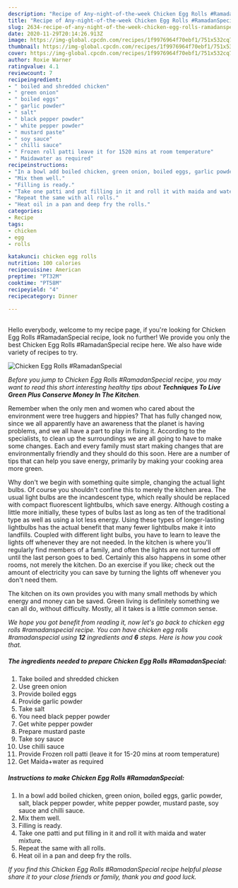 ```yaml
---
description: "Recipe of Any-night-of-the-week Chicken Egg Rolls #RamadanSpecial"
title: "Recipe of Any-night-of-the-week Chicken Egg Rolls #RamadanSpecial"
slug: 2634-recipe-of-any-night-of-the-week-chicken-egg-rolls-ramadanspecial
date: 2020-11-29T20:14:26.913Z
image: https://img-global.cpcdn.com/recipes/1f9976964f70ebf1/751x532cq70/chicken-egg-rolls-ramadanspecial-recipe-main-photo.jpg
thumbnail: https://img-global.cpcdn.com/recipes/1f9976964f70ebf1/751x532cq70/chicken-egg-rolls-ramadanspecial-recipe-main-photo.jpg
cover: https://img-global.cpcdn.com/recipes/1f9976964f70ebf1/751x532cq70/chicken-egg-rolls-ramadanspecial-recipe-main-photo.jpg
author: Roxie Warner
ratingvalue: 4.1
reviewcount: 7
recipeingredient:
- " boiled and shredded chicken"
- " green onion"
- " boiled eggs"
- " garlic powder"
- " salt"
- " black pepper powder"
- " white pepper powder"
- " mustard paste"
- " soy sauce"
- " chilli sauce"
- " Frozen roll patti leave it for 1520 mins at room temperature"
- " Maidawater as required"
recipeinstructions:
- "In a bowl add boiled chicken, green onion, boiled eggs, garlic powder, salt, black pepper powder, white pepper powder, mustard paste, soy sauce and chilli sauce."
- "Mix them well."
- "Filling is ready."
- "Take one patti and put filling in it and roll it with maida and water mixture."
- "Repeat the same with all rolls."
- "Heat oil in a pan and deep fry the rolls."
categories:
- Recipe
tags:
- chicken
- egg
- rolls

katakunci: chicken egg rolls 
nutrition: 100 calories
recipecuisine: American
preptime: "PT32M"
cooktime: "PT58M"
recipeyield: "4"
recipecategory: Dinner

---
```

<br>
Hello everybody, welcome to my recipe page, if you're looking for Chicken Egg Rolls #RamadanSpecial recipe, look no further! We provide you only the best Chicken Egg Rolls #RamadanSpecial recipe here. We also have wide variety of recipes to try.
<br>


![Chicken Egg Rolls #RamadanSpecial](https://img-global.cpcdn.com/recipes/1f9976964f70ebf1/751x532cq70/chicken-egg-rolls-ramadanspecial-recipe-main-photo.jpg)

<i>Before you jump to Chicken Egg Rolls #RamadanSpecial recipe, you may want to read this short interesting healthy tips about 
<strong>Techniques To Live Green Plus Conserve Money In The Kitchen</strong>.</i>
</br>

Remember when the only men and women who cared about the environment were tree huggers and hippies? That has fully changed now, since we all apparently have an awareness that the planet is having problems, and we all have a part to play in fixing it. According to the specialists, to clean up the surroundings we are all going to have to make some changes. Each and every family must start making changes that are environmentally friendly and they should do this soon. Here are a number of tips that can help you save energy, primarily by making your cooking area more green.

Why don't we begin with something quite simple, changing the actual light bulbs. Of course you shouldn't confine this to merely the kitchen area. The usual light bulbs are the incandescent type, which really should be replaced with compact fluorescent lightbulbs, which save energy. Although costing a little more initially, these types of bulbs last as long as ten of the traditional type as well as using a lot less energy. Using these types of longer-lasting lightbulbs has the actual benefit that many fewer lightbulbs make it into landfills. Coupled with different light bulbs, you have to learn to leave the lights off whenever they are not needed. In the kitchen is where you'll regularly find members of a family, and often the lights are not turned off until the last person goes to bed. Certainly this also happens in some other rooms, not merely the kitchen. Do an exercise if you like; check out the amount of electricity you can save by turning the lights off whenever you don't need them.

The kitchen on its own provides you with many small methods by which energy and money can be saved. Green living is definitely something we can all do, without difficulty. Mostly, all it takes is a little common sense.


<i>We hope you got benefit from reading it, now let's go back to chicken egg rolls #ramadanspecial recipe. You can have chicken egg rolls #ramadanspecial using <strong>12</strong> ingredients and <strong>6</strong> steps. Here is how you cook that.
</i>

##### The ingredients needed to prepare Chicken Egg Rolls #RamadanSpecial:

1. Take  boiled and shredded chicken
1. Use  green onion
1. Provide  boiled eggs
1. Provide  garlic powder
1. Take  salt
1. You need  black pepper powder
1. Get  white pepper powder
1. Prepare  mustard paste
1. Take  soy sauce
1. Use  chilli sauce
1. Provide  Frozen roll patti (leave it for 15-20 mins at room temperature)
1. Get  Maida+water as required


##### Instructions to make Chicken Egg Rolls #RamadanSpecial:

1. In a bowl add boiled chicken, green onion, boiled eggs, garlic powder, salt, black pepper powder, white pepper powder, mustard paste, soy sauce and chilli sauce.
1. Mix them well.
1. Filling is ready.
1. Take one patti and put filling in it and roll it with maida and water mixture.
1. Repeat the same with all rolls.
1. Heat oil in a pan and deep fry the rolls.


<i>If you find this Chicken Egg Rolls #RamadanSpecial recipe helpful please share it to your close friends or family, thank you and good luck.</i>
